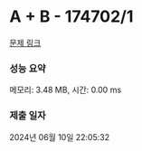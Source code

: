 # A + B - 174702/1 

[문제 링크](https://level.goorm.io/exam/174702/a-b/quiz/1) 

### 성능 요약

메모리: 3.48 MB, 시간: 0.00 ms

### 제출 일자

2024년 06월 10일 22:05:32


